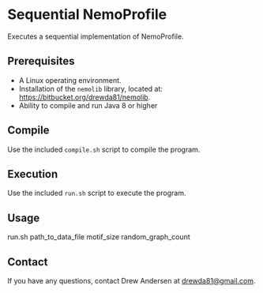 Sequential NemoProfile
======================
Executes a sequential implementation of NemoProfile.

Prerequisites
-------------
* A Linux operating environment.
* Installation of the `nemolib` library, located at: 
https://bitbucket.org/drewda81/nemolib.
* Ability to compile and run Java 8 or higher

Compile
-------
Use the included `compile.sh` script to compile the program.

Execution
---------
Use the included `run.sh` script to execute the program.

Usage
-----
run.sh path_to_data_file motif_size random_graph_count

Contact
-------
If you have any questions, contact Drew Andersen at drewda81@gmail.com.
